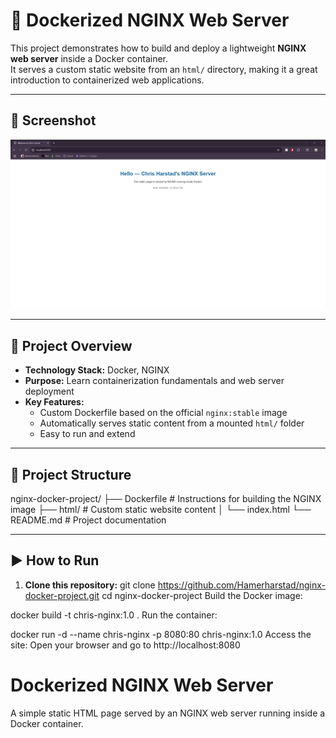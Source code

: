 # 🚀 Dockerized NGINX Web Server

This project demonstrates how to build and deploy a lightweight **NGINX web server** inside a Docker container.  
It serves a custom static website from an `html/` directory, making it a great introduction to containerized web applications.

---

## 📸 Screenshot
![Project Screenshot](dockerNGINXss.jpg)

---

## 🔧 Project Overview
- **Technology Stack:** Docker, NGINX
- **Purpose:** Learn containerization fundamentals and web server deployment
- **Key Features:**
  - Custom Dockerfile based on the official `nginx:stable` image
  - Automatically serves static content from a mounted `html/` folder
  - Easy to run and extend

---

## 📂 Project Structure
nginx-docker-project/
├── Dockerfile # Instructions for building the NGINX image
├── html/ # Custom static website content
│ └── index.html
└── README.md # Project documentation

---

## ▶️ How to Run

1. **Clone this repository:**
   git clone https://github.com/Hamerharstad/nginx-docker-project.git
   cd nginx-docker-project
Build the Docker image:

docker build -t chris-nginx:1.0 .
Run the container:

docker run -d --name chris-nginx -p 8080:80 chris-nginx:1.0
Access the site:
Open your browser and go to http://localhost:8080



# Dockerized NGINX Web Server

A simple static HTML page served by an NGINX web server running inside a Docker container.


